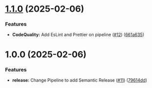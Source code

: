 # [1.1.0](https://github.com/Yooo31/MicroFlowBack/compare/v1.0.0...v1.1.0) (2025-02-06)


### Features

* **CodeQuality:** Add EsLint and Prettier on pipeline ([#12](https://github.com/Yooo31/MicroFlowBack/issues/12)) ([661a635](https://github.com/Yooo31/MicroFlowBack/commit/661a6359ef65175fb72a8ea47f674cadae55dcbe))

# 1.0.0 (2025-02-06)


### Features

* **release:** Change Pipeline to add Semantic Release ([#11](https://github.com/Yooo31/MicroFlowBack/issues/11)) ([79614dd](https://github.com/Yooo31/MicroFlowBack/commit/79614dd55c1e11bd251d701c6cd335a8f61854db))
